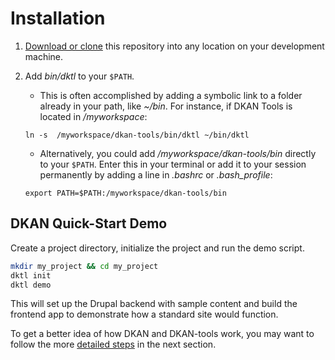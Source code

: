# Installation

1. [Download or clone](https://github.com/GetDKAN/dkan-tools/) this repository into any location on your development machine.
1. Add _bin/dktl_ to your `$PATH`.
    - This is often accomplished by adding a symbolic link to a folder already in your path, like _~/bin_. For instance, if DKAN Tools is located in _/myworkspace_:

    ```
    ln -s  /myworkspace/dkan-tools/bin/dktl ~/bin/dktl
    ```

    - Alternatively, you could add _/myworkspace/dkan-tools/bin_ directly to your `$PATH`. Enter this in your terminal or add it to your session permanently by adding a line in _.bashrc_ or _.bash_profile_:

    ```
    export PATH=$PATH:/myworkspace/dkan-tools/bin
    ```


## DKAN Quick-Start Demo

Create a project directory, initialize the project and run the demo script.

```bash
mkdir my_project && cd my_project
dktl init
dktl demo
```

This will set up the Drupal backend with sample content and build the frontend app to demonstrate how a standard site would function.

To get a better idea of how DKAN and DKAN-tools work, you may want to follow the more [detailed steps](../newproject) in the next section.
